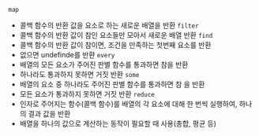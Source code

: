 `map`
- 콜백 함수의 반환 값을 요소로 하는 새로운 배열을 반환
`filter`
- 콜백 함수의 반환 값이 참인 요소들만 모아서 새로운 배열 반환
`find`
- 콜백 함수의 반환 값이 참이면, 조건을 만족하는 첫번째 요소를 반환
- 없으면 undefinde를 반환
`every`
- 배열의 모든 요소가 주어진 판별 함수를 통과하면 참을 반환
- 하나라도 통과하지 못하면 거짓 반환
`some`
- 배열의 요소 중 하나라도 주어진 판별 함수를 통과하면 참 을 반환
- 모든 요소가 통과하지 못하면 거짓 반환
`reduce`
- 인자로 주어지는 함수(콜백 함수)를 배열의 각 요소에 대해 
  한 번씩 실행하여, 하나의 결과 값을 반환
- 배열을 하나의 값으로 계산하는 동작이 필요할 때 사용(총합, 평균 등)